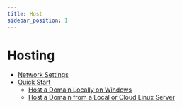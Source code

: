 ```yaml
---
title: Host
sidebar_position: 1
---
```


# Hosting

- [Network Settings](network-settings.md)
- [Quick Start](quick-start.md)
  - [Host a Domain Locally on Windows](server_setup/windows-server.md)
  - [Host a Domain from a Local or Cloud Linux Server](server_setup/linux-server.md)
